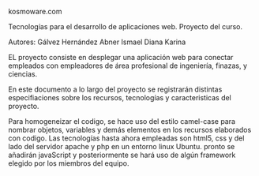 kosmoware.com

Tecnologías para el desarrollo de aplicaciones web.
Proyecto del curso.

Autores: 
Gálvez Hernández Abner Ismael
Diana Karina

EL proyecto consiste en desplegar una aplicación web para conectar empleados con empleadores de área profesional de 
ingeniería, finazas, y ciencias.


En este documento a lo largo del proyecto se registrarán distintas especifiaciones sobre los recursos, tecnologías y
caracteristicas del proyecto.


Para homogeneizar el codigo, se hace uso del estilo camel-case para nombrar objetos, variables y demás elementos en los 
recursos elaborados con codigo.
Las tecnologías hasta ahora empleadas son html5, css y del lado del servidor apache y php en un entorno linux Ubuntu.
	pronto se añadirán javaScript y posteriormente se hará uso de algún framework elegido por los miembros del equipo. 

